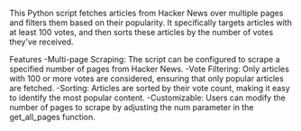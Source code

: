 This Python script fetches articles from Hacker News over multiple pages and filters them based on their popularity. 
It specifically targets articles with at least 100 votes, and then sorts these articles by the number of votes they've received.

Features
 -Multi-page Scraping: The script can be configured to scrape a specified number of pages from Hacker News.
 -Vote Filtering: Only articles with 100 or more votes are considered, ensuring that only popular articles are fetched.
 -Sorting: Articles are sorted by their vote count, making it easy to identify the most popular content.
 -Customizable: Users can modify the number of pages to scrape by adjusting the num parameter in the get_all_pages function.
